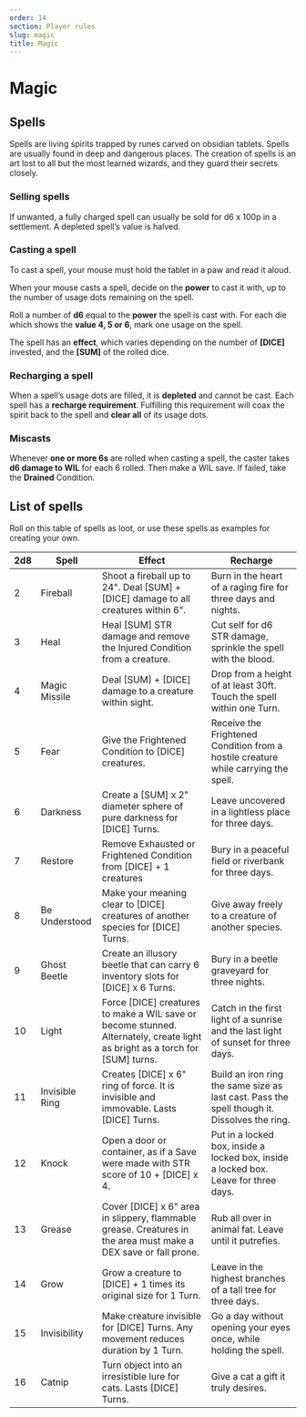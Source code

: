 ```yaml
---
order: 14
section: Player rules
slug: magic
title: Magic
---
```


# Magic

## Spells

Spells are living spirits trapped by runes carved on obsidian tablets. Spells are usually found in deep and dangerous places. The creation of spells is an art lost to all but the most learned wizards, and they guard their secrets closely.

### Selling spells

If unwanted, a fully charged spell can usually be sold for d6 x 100p in a settlement. A depleted spell’s value is halved.

### Casting a spell

To cast a spell, your mouse must hold the tablet in a paw and read it aloud.

When your mouse casts a spell, decide on the **power** to cast it with, up to the number of usage dots remaining on the spell.

Roll a number of **d6** equal to the **power** the spell is cast with. For each die which shows the **value 4, 5 or 6**, mark one usage on the spell.

The spell has an **effect**, which varies depending on the number of **[DICE]** invested, and the **[SUM]** of the rolled dice.

### Recharging a spell

When a spell’s usage dots are filled, it is **depleted** and cannot be cast. Each spell has a **recharge requirement**. Fulfilling this requirement will coax the spirit back to the spell and **clear all** of its usage dots.

### Miscasts

Whenever **one or more 6s** are rolled when casting a spell, the caster takes **d6 damage to WIL** for each 6 rolled. Then make a WIL save. If failed, take the **Drained** Condition.

## List of spells

Roll on this table of spells as loot, or use these spells as examples for creating your own.

| 2d8 | Spell          | Effect                                                                                                                       | Recharge                                                                                     |
| --- | -------------- | ---------------------------------------------------------------------------------------------------------------------------- | -------------------------------------------------------------------------------------------- |
| 2   | Fireball       | Shoot a fireball up to 24". Deal [SUM] + [DICE] damage to all creatures within 6".                                           | Burn in the heart of a raging fire for three days and nights.                                |
| 3   | Heal           | Heal [SUM] STR damage and remove the Injured Condition from a creature.                                                      | Cut self for d6 STR damage, sprinkle the spell with the blood.                               |
| 4   | Magic Missile  | Deal [SUM] + [DICE] damage to a creature within sight.                                                                       | Drop from a height of at least 30ft. Touch the spell within one Turn.                        |
| 5   | Fear           | Give the Frightened Condition to [DICE] creatures.                                                                           | Receive the Frightened Condition from a hostile creature while carrying the spell.           |
| 6   | Darkness       | Create a [SUM] x 2" diameter sphere of pure darkness for [DICE] Turns.                                                       | Leave uncovered in a lightless place for three days.                                         |
| 7   | Restore        | Remove Exhausted or Frightened Condition from [DICE] + 1 creatures                                                           | Bury in a peaceful field or riverbank for three days.                                        |
| 8   | Be Understood  | Make your meaning clear to [DICE] creatures of another species for [DICE] Turns.                                             | Give away freely to a creature of another species.                                           |
| 9   | Ghost Beetle   | Create an illusory beetle that can carry 6 inventory slots for [DICE] x 6 Turns.                                             | Bury in a beetle graveyard for three nights.                                                 |
| 10  | Light          | Force [DICE] creatures to make a WIL save or become stunned. Alternately, create light as bright as a torch for [SUM] turns. | Catch in the first light of a sunrise and the last light of sunset for three days.           |
| 11  | Invisible Ring | Creates [DICE] x 6" ring of force. It is invisible and immovable. Lasts [DICE] Turns.                                        | Build an iron ring the same size as last cast. Pass the spell though it. Dissolves the ring. |
| 12  | Knock          | Open a door or container, as if a Save were made with STR score of 10 + [DICE] x 4.                                          | Put in a locked box, inside a locked box, inside a locked box. Leave for three days.         |
| 13  | Grease         | Cover [DICE] x 6" area in slippery, flammable grease. Creatures in the area must make a DEX save or fall prone.              | Rub all over in animal fat. Leave until it putrefies.                                        |
| 14  | Grow           | Grow a creature to [DICE] + 1 times its original size for 1 Turn.                                                            | Leave in the highest branches of a tall tree for three days.                                 |
| 15  | Invisibility   | Make creature invisible for [DICE] Turns. Any movement reduces duration by 1 Turn.                                           | Go a day without opening your eyes once, while holding the spell.                            |
| 16  | Catnip         | Turn object into an irresistible lure for cats. Lasts [DICE] Turns.                                                          | Give a cat a gift it truly desires.                                                          |
